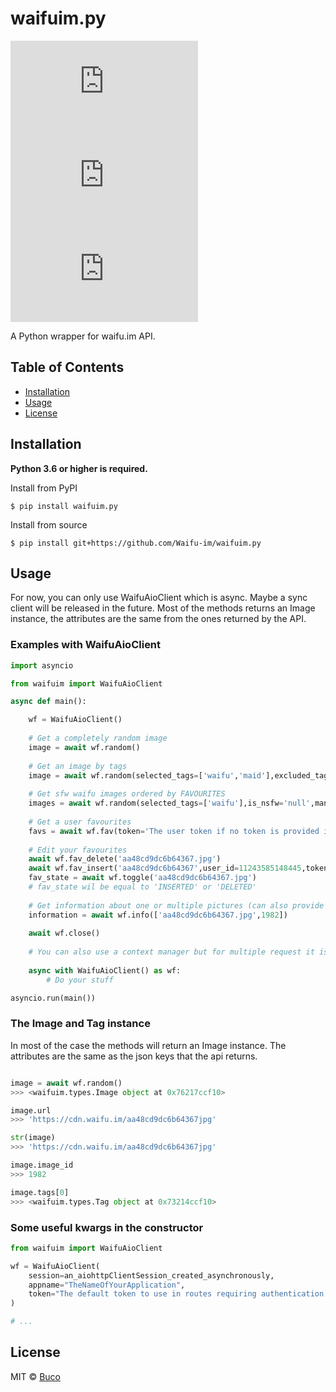 # waifuim.py
[![PyPI - Python Version](https://img.shields.io/pypi/pyversions/waifuim.py?style=flat-square)](https://pypi.org/project/waifuim.py/)
[![PyPI](https://img.shields.io/pypi/v/waifuim.py?style=flat-square)](https://pypi.org/project/waifuim.py/)
[![License](https://img.shields.io/github/license/Waifu-im/waifuim.py?style=flat-square)](https://github.com/Waifu-im/waifuim.py/blob/main/LICENSE)

A Python wrapper for waifu.im API.

## Table of Contents
- [Installation](#Installation)
- [Usage](#Usage)
- [License](#License)

## Installation
**Python 3.6 or higher is required.**

Install from PyPI
```shell
$ pip install waifuim.py
```

Install from source
```shell
$ pip install git+https://github.com/Waifu-im/waifuim.py
```

## Usage
For now, you can only use WaifuAioClient which is async. Maybe a sync client will be released in the future.
Most of the methods returns an Image instance, the attributes are the same from the ones returned by the API.

### Examples with WaifuAioClient
```python
import asyncio

from waifuim import WaifuAioClient

async def main():

    wf = WaifuAioClient()
    
    # Get a completely random image
    image = await wf.random()
    
    # Get an image by tags
    image = await wf.random(selected_tags=['waifu','maid'],excluded_tags=['ero'])
    
    # Get sfw waifu images ordered by FAVOURITES
    images = await wf.random(selected_tags=['waifu'],is_nsfw='null',many=True,order_by='FAVOURITES')
    
    # Get a user favourites
    favs = await wf.fav(token='The user token if no token is provided it use the one in the client constructor')
    
    # Edit your favourites
    await wf.fav_delete('aa48cd9dc6b64367.jpg')
    await wf.fav_insert('aa48cd9dc6b64367',user_id=11243585148445,token='user_id and token are optional')
    fav_state = await wf.toggle('aa48cd9dc6b64367.jpg')
    # fav_state wil be equal to 'INSERTED' or 'DELETED'
    
    # Get information about one or multiple pictures (can also provide the image ID instead of file name)
    information = await wf.info(['aa48cd9dc6b64367.jpg',1982])
 
    await wf.close()
    
    # You can also use a context manager but for multiple request it is not recommended
    
    async with WaifuAioClient() as wf:
        # Do your stuff

asyncio.run(main())
```

### The Image and Tag instance
In most of the case the methods will return an Image instance.
The attributes are the same as the json keys that the api returns.
```python

image = await wf.random()
>>> <waifuim.types.Image object at 0x76217ccf10>

image.url
>>> 'https://cdn.waifu.im/aa48cd9dc6b64367jpg'

str(image)
>>> 'https://cdn.waifu.im/aa48cd9dc6b64367jpg'

image.image_id
>>> 1982

image.tags[0]
>>> <waifuim.types.Tag object at 0x73214ccf10>
```

### Some useful kwargs in the constructor
```python
from waifuim import WaifuAioClient

wf = WaifuAioClient(
    session=an_aiohttpClientSession_created_asynchronously,
    appname="TheNameOfYourApplication",
    token="The default token to use in routes requiring authentication.",
)

# ...
```

## License
MIT © [Buco](https://github.com/Waifu-im/waifuim.py/blob/main/LICENSE)
